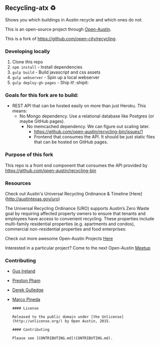 ## Recycling-atx :recycle:

Shows you which buildings in Austin recycle and which ones do not.

This is an open-source project through [Open-Austin](http://www.open-austin.org/).

This is a fork of https://github.com/open-city/recycling.

### Developing locally

1. Clone this repo
2. `npm install` - Install dependencies
3. `gulp build` - Build javascript and css assets
4. `gulp webserver` - Spin up a local webserver
5. `gulp deploy-gh-pages` - Ship it! :shipit:

### Goals for this fork are to build:

- REST API that can be hosted easily on more than just Heroku. This means:
  - No Mongo dependency. Use a relational database like Postgres (or maybe GitHub pages).
    - No memcached dependency. We can figure out scaling later.
      - https://github.com/open-austin/recycling-bin/issues/1
      - Frontend that consumes the API. It should be just static files that can be hosted on GitHub pages.

### Purpose of this fork
This repo is a front end component that consumes the API provided by https://github.com/open-austin/recycling-bin

### Resources

Check out Austin's Universal Recycling Ordinance & Timeline [Here] (http://austintexas.gov/uro)


The Universal Recycling Ordinance (URO) supports Austin’s Zero Waste goal by requiring affected property owners to ensure that tenants and employees have access to convenient recycling. These properties include multi-family residential properties (e.g. apartments and condos), commercial non-residential properties and food enterprises:


Check out more awesome Open-Austin Projects [Here](https://github.com/open-austin)

Interested in a particular project? Come to the next Open-Austin [Meetup](http://www.meetup.com/Open-Government-Civic-Technology-Meetup-by-Open-Austin/)

### Contributing
* [Gus Ireland](http://github.com/gusIreland)
* [Preston Pham](http://github.com/prestonp)
* [Derek Gulledge](http://github.com/srickshaw)
* [Marco Pineda](http://github.com/mapineda)



      #### License

      Released to the public domain under [the Unlicense](http://unlicense.org/) by Open Austin, 2015.

      #### Contributing

      Please see [CONTRIBUTING.md](CONTRIBUTING.md).
